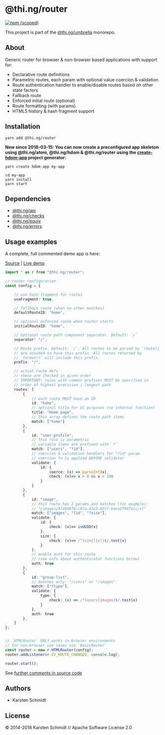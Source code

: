 # @thi.ng/router

[![npm (scoped)](https://img.shields.io/npm/v/@thi.ng/router.svg)](https://www.npmjs.com/package/@thi.ng/router)

This project is part of the
[@thi.ng/umbrella](https://github.com/thi-ng/umbrella/) monorepo.

## About

Generic router for browser & non-browser based applications with support
for:

- Declarative route definitions
- Parametric routes, each param with optional value coercion &
  validation
- Route authentication handler to enable/disable routes based on other
  state factors
- Fallback route
- Enforced initial route (optional)
- Route formatting (with params)
- HTML5 history & hash fragment support

## Installation

```
yarn add @thi.ng/router
```

**New since 2018-03-15: You can now create a preconfigured app skeleton
using @thi.ng/atom, @thi.ng/hdom & @thi.ng/router using the
[create-hdom-app](https://github.com/thi-ng/create-hdom-app) project
generator:**

```
yarn create hdom-app my-app

cd my-app
yarn install
yarn start
```

## Dependencies

- [@thi.ng/api](https://github.com/thi-ng/umbrella/tree/master/packages/api)
- [@thi.ng/checks](https://github.com/thi-ng/umbrella/tree/master/packages/checks)
- [@thi.ng/equiv](https://github.com/thi-ng/umbrella/tree/master/packages/equiv)
- [@thi.ng/errors](https://github.com/thi-ng/umbrella/tree/master/packages/errors)

## Usage examples

A complete, full commented demo app is here:

[Source](https://github.com/thi-ng/umbrella/blob/master/examples/router-basics/) | [Live demo](http://demo.thi.ng/umbrella/router-basics/)

```typescript
import * as r from "@thi.ng/router";

// router configuration
const config = {

    // use hash fragment for routes
    useFragment: true,

    // fallback route (when no other matches)
    defaultRouteID: "home",

    // optional enforced route when router starts
    initialRouteID: "home",

    // Optional route path component separator. Default: `/`
    separator: "/",

    // Route prefix. Default: `/`. All routes to be parsed by `route()`
    // are assumed to have this prefix. All routes returned by
    // `format()` will include this prefix.
    prefix: "/",

    // actual route defs
    // these are checked in given order
    // IMPORTANT: rules with common prefixes MUST be specified in
    // order of highest precision / longest path
    routes: [
        {
            // each route MUST have an ID
            id: "home",
            // optional title for UI purposes (no internal function)
            title: "Home page",
            // this array defines the route path items
            match: ["home"]
        },
        {
            id: "user-profile",
            // this rule is parametric
            // variable items are prefixed with `?`
            match: ["users", "?id"],
            // coercion & validation handlers for "?id" param
            // coercion fn is applied BEFORE validator
            validate: {
                id: {
                    coerce: (x) => parseInt(x),
                    check: (x)=> x > 0 && x < 100
                }
            }
        },
        {
            id: "image",
            // this route has 2 params and matches (for example):
            // "/images/07a9d87b-c07a-42e3-82cf-baea2f94facc/xl"
            match: ["images", "?id", "?size"],
            validate: {
                id: {
                    check: (x)=> isUUID(x)
                },
                size: {
                    check: (x)=> /^(s|m|l|xl)$/.test(x)
                }
            },
            // enable auth for this route
            // (see info about authenticator functions below)
            auth: true
        },
        {
            id: "group-list",
            // matches only: "/users" or "/images"
            match: ["?type"],
            validate: {
                type: {
                    check: (x) => /^(users|images)$/.test(x)
                }
            },
            auth: true
        },
    ]
};


// `HTMLRouter` ONLY works in browser environments
// for non-browser use cases use `BasicRouter`
const router = new r.HTMLRouter(config);
router.addListener(r.EV_ROUTE_CHANGED, console.log);

router.start();
```

See [further comments in source code](https://github.com/thi-ng/umbrella/blob/master/packages/router/src/api.ts)

## Authors

- Karsten Schmidt

## License

&copy; 2014-2018 Karsten Schmidt // Apache Software License 2.0
